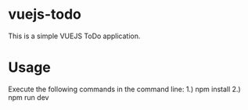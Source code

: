 # vuejs-todo
This is a simple VUEJS ToDo application.

# Usage
Execute the following commands in the command line:
1.) npm install
2.) npm run dev
